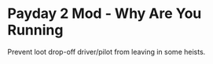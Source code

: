 # Payday 2 Mod - Why Are You Running

Prevent loot drop-off driver/pilot from leaving in some heists.
